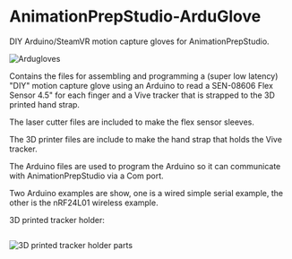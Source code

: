 # AnimationPrepStudio-ArduGlove
DIY Arduino/SteamVR motion capture gloves for AnimationPrepStudio. 

![Ardugloves](https://i.imgur.com/vwMuW43.png)

Contains the files for assembling and programming a (super low latency) "DIY" motion capture glove using an Arduino to read a SEN-08606 Flex Sensor 4.5" for each finger and a Vive tracker that is strapped to the 3D printed hand strap.

The laser cutter files are included to make the flex sensor sleeves.

The 3D printer files are include to make the hand strap that holds the Vive tracker.

The Arduino files are used to program the Arduino so it can communicate with AnimationPrepStudio via a Com port.

Two Arduino examples are show, one is a wired simple serial example, the other is the nRF24L01 wireless example.


3D printed tracker holder:

![<img src="https://i.imgur.com/UHsH0TF.png">](https://i.imgur.com/UHsH0TFm.png)

![3D printed tracker holder parts](https://i.imgur.com/Iv2EuKu.png)
